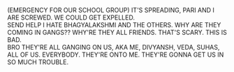 (EMERGENCY FOR OUR SCHOOL GROUP) IT'S SPREADING, PARI AND I ARE SCREWED. WE COULD GET EXPELLED.<br>
SEND HELP I HATE BHAGYALAKSHMI AND THE OTHERS. WHY ARE THEY COMING IN GANGS?? WHY'RE THEY ALL FRIENDS. THAT'S SCARY. THIS IS BAD.<br>
BRO THEY'RE ALL GANGING ON US, AKA ME, DIVYANSH, VEDA, SUHAS, ALL OF US. EVERYBODY. THEY'RE ONTO ME. THEY'RE GONNA GET US IN SO MUCH TROUBLE.
